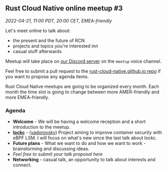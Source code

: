 ## Rust Cloud Native online meetup #3

*2022-04-21, 11:00 PDT, 20:00 CET, EMEA-friendly*

Let's meet online to talk about:

* the present and the future of RCN
* projects and topics you're interested inn
* casual stuff afterwards

Meetup will take place on [our Discord server](https://discord.gg/799cmsYB4q)
on the `meetup` voice channel.

Feel free to submit a pull request to the [rust-cloud-native.github.io repo](https://github.com/rust-cloud-native/rust-cloud-native.github.io)
if you want to propose any agenda items.

Rust Cloud Native meetups are going to be organized every month. Each month
the time slot is going to change between more AMER-friendly and more
EMEA-friendly.

### Agenda

* **Welcome** - We will be having a welcome reception and a short introduction to the meetup.
* **[lockc](https://lockc-project.github.io/book/)** - ([vadorovsky](https://twitter.com/vadorovsky)) Project aiming to improve container security with eBPF LSM. I will focus on what's new since the last talk about lockc.
* **Future plans** - What we want to do and how we want to work - brainstorming and discussing ideas.
* *Feel free to submit your talk proposal here*
* **Networking** - casual talk, an opportunity to talk about interests and
connect.
